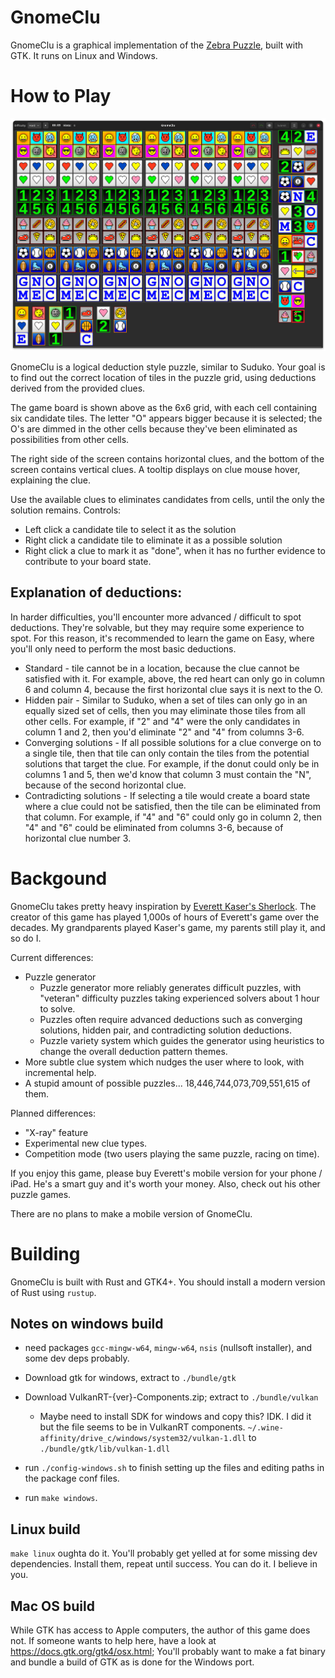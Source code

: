 # GnomeClu

GnomeClu is a graphical implementation of the [Zebra Puzzle](https://en.wikipedia.org/wiki/Zebra_Puzzle), built with GTK. It runs on Linux and Windows.

# How to Play

![GnomeClu Hard Puzzle](docs/6x6-screeen.png)

GnomeClu is a logical deduction style puzzle, similar to Suduko. Your goal is to find out the correct location of tiles in the puzzle grid, using deductions derived from the provided clues.

The game board is shown above as the 6x6 grid, with each cell containing six candidate tiles. The letter "O" appears bigger because it is selected; the O's are dimmed in the other cells because they've been eliminated as possibilities from other cells.

The right side of the screen contains horizontal clues, and the bottom of the screen contains vertical clues. A tooltip displays on clue mouse hover, explaining the clue.

Use the available clues to eliminates candidates from cells, until the only the solution remains. Controls:

- Left click a candidate tile to select it as the solution
- Right click a candidate tile to eliminate it as a possible solution
- Right click a clue to mark it as "done", when it has no further evidence to contribute to your board state.

## Explanation of deductions:

In harder difficulties, you'll encounter more advanced / difficult to spot deductions. They're solvable, but they may require some experience to spot. For this reason, it's recommended to learn the game on Easy, where you'll only need to perform the most basic deductions.

- Standard - tile cannot be in a location, because the clue cannot be satisfied with it. For example, above, the red heart can only go in column 6 and column 4, because the first horizontal clue says it is next to the O.
- Hidden pair - Similar to Suduko, when a set of tiles can only go in an equally sized set of cells, then you may eliminate those tiles from all other cells. For example, if "2" and "4" were the only candidates in column 1 and 2, then you'd eliminate "2" and "4" from columns 3-6.
- Converging solutions - If all possible solutions for a clue converge on to a single tile, then that tile can only contain the tiles from the potential solutions that target the clue. For example, if the donut could only be in columns 1 and 5, then we'd know that column 3 must contain the "N", because of the second horizontal clue.
- Contradicting solutions - If selecting a tile would create a board state where a clue could not be satisfied, then the tile can be eliminated from that column. For example, if "4" and "6" could only go in column 2, then "4" and "6" could be eliminated from columns 3-6, because of horizontal clue number 3.

# Backgound

GnomeClu takes pretty heavy inspiration by [Everett Kaser's Sherlock](https://www.kaser.com/home.html). The creator of this game has played 1,000s of hours of Everett's game over the decades. My grandparents played Kaser's game, my parents still play it, and so do I.

Current differences:

- Puzzle generator
  - Puzzle generator more reliably generates difficult puzzles, with "veteran" difficulty puzzles taking experienced solvers about 1 hour to solve.
  - Puzzles often require advanced deductions such as converging solutions, hidden pair, and contradicting solution deductions.
  - Puzzle variety system which guides the generator using heuristics to change the overall deduction pattern themes. 
- More subtle clue system which nudges the user where to look, with incremental help.
- A stupid amount of possible puzzles... 18,446,744,073,709,551,615 of them.


Planned differences:

- "X-ray" feature
- Experimental new clue types.
- Competition mode (two users playing the same puzzle, racing on time).

If you enjoy this game, please buy Everett's mobile version for your phone / iPad. He's a smart guy and it's worth your money. Also, check out his other puzzle games.

There are no plans to make a mobile version of GnomeClu.

# Building

GnomeClu is built with Rust and GTK4+. You should install a modern version of Rust using `rustup`.

## Notes on windows build

- need packages `gcc-mingw-w64`, `mingw-w64`, `nsis` (nullsoft installer), and some dev deps probably.
- Download gtk for windows, extract to `./bundle/gtk`
- Download VulkanRT-{ver}-Components.zip; extract to `./bundle/vulkan`
  - Maybe need to install SDK for windows and copy this? IDK. I did it but the file seems to be in VulkanRT components. `~/.wine-affinity/drive_c/windows/system32/vulkan-1.dll` to `./bundle/gtk/lib/vulkan-1.dll`
- run `./config-windows.sh` to finish setting up the files and editing paths in the package conf files.

- run `make windows`.

## Linux build

`make linux` oughta do it. You'll probably get yelled at for some missing dev dependencies. Install them, repeat until success. You can do it. I believe in you.

## Mac OS build

While GTK has access to Apple computers, the author of this game does not. If someone wants to help here, have a look at https://docs.gtk.org/gtk4/osx.html; You'll probably want to make a fat binary and bundle a build of GTK as is done for the Windows port.
